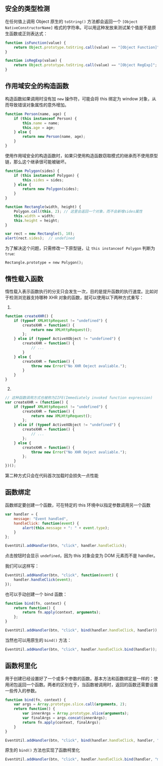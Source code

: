 ## 安全的类型检测

在任何值上调用 Object 原生的 `toString()` 方法都会返回一个 `[Object NativeConstructorName]` 格式的字符串。可以用这种发放来测试某个值是不是原生函数或正则表达式：

```js
function isFunction(value) {
    return Object.prototype.toString.call(value) == "[Object Function]";
}

function isRegExp(value) {
    return Object.prototype.toString.call(value) == "[Object RegExp]";
}
```



## 作用域安全的构造函数

构造函数如果调用时没有加 `new` 操作符，可能会将 this 绑定为 window 对象，从而导致错误对象属性的意外增加。

```js
function Person(name, age) {
    if (this instanceof Person) {
        this.name = name;
        this.age = age;
    } else {
        return new Person(name, age);
    }
}
```

使用作用域安全的构造函数时，如果只使用构造函数窃取模式的继承而不使用原型链，那么这个继承很可能被破坏。

```js
function Polygon(sides) {
    if (this instanceof Polygon) {
        this.sides = sides;
    } else {
        return new Polygon(sides);
    }
}

function Rectangle(width, height) {
    Polygon.call(this, 2); // 这里会返回一个对象，而不会新增sides属性
    this.width = width;
    this.height = height;
}

var rect = new Rectangle(5, 10);
alert(rect.sides);  // undefined
```

为了解决这个问题，只需修改一下原型链，让 `this instanceof Polygon` 判断为 `true`:

`Rectangle.prototype = new Polygon();`



## 惰性载入函数

惰性载入表示函数执行的分支只会发生一次，目的是提升函数的执行速度。比如对于检测浏览器支持哪种 XHR 对象的函数，就可以使用以下两种方式重写：

1.

```js
function createXHR() {
    if (typeof XMLHttpRequest != "undefined") {
        createXHR = function() {
            return new XMLHttpRequest();
        };
    } else if (typeof ActiveXObject != "undefined") {
        createXHR = function() {
            // ...
        }
    } else {
        createXHR = function() {
            throw new Error("No XHR Oeject avaliable.");
        }
    }
}
```

2.

```js
// 这种函数调用方式也被称为IIFE(Immediately invoked function expression)
var createXHR = (function() {
    if (typeof XMLHttpRequest != "undefined") {
        createXHR = function() {
            return new XMLHttpRequest();
        };
    } else if (typeof ActiveXObject != "undefined") {
        createXHR = function() {
            // ...
        };
    } else {
        createXHR = function() {
            throw new Error("No XHR Oeject avaliable.");
        };
    }
})();
```

第二种方式只会在代码首次加载时会损失一点性能



## 函数绑定

函数绑定要创建一个函数，可在特定的 this 环境中以指定参数调用另一个函数

```js
var handler = {
    message: "Event handled",
    handleClick: function(event) {
        alert(this.message + ": " + event.type);
    }
};

EventUtil.addHandler(btn, "click", handler.handleClick);
```

点击按钮时会显示 `undefined`，因为 this 对象会变为 DOM 元素而不是 handler。

我们可以这样写：

```js
EventUtil.addHandler(btn, "click", function(event) {
    handler.handleClick(event);
});
```

也可以手动创建一个 bind 函数：

```js
function bind(fn, context) {
    return function() {
        return fn.apply(context, arguments);
    };
}

EventUtil.addHandler(btn, "click", bind(handler.handleClick, handler));
```

当然也可以用原生的 `bind()` 方法：

```js
EventUtil.addHandler(btn, "click", handler.handleClick.bind(handler));
```



## 函数柯里化

用于创建已经设置好了一个或多个参数的函数。基本方法和函数绑定是一样的：使用闭包返回一个函数。两者的区别在于，当函数被调用时，返回的函数还需要设置一些传入的参数。

```js
function bind(fn, context) {
    var args = Array.prototype.slice.call(arguments, 2);
    return function() {
        var innerArgs = Array.prototype.slice(arguments);
        var finalArgs = args.concat(innerArgs);
        return fn.apply(context, finalArgs);
    }
}

EventUtil.addHandler(btn, "click", bind(handler.handleClick, handler, "my-btn"));
```

原生的 `bind()` 方法也实现了函数柯里化

```js
EventUtil.addHandler(btn, "click", handler.handleClick.bind(handler, "my-btn"));
```

